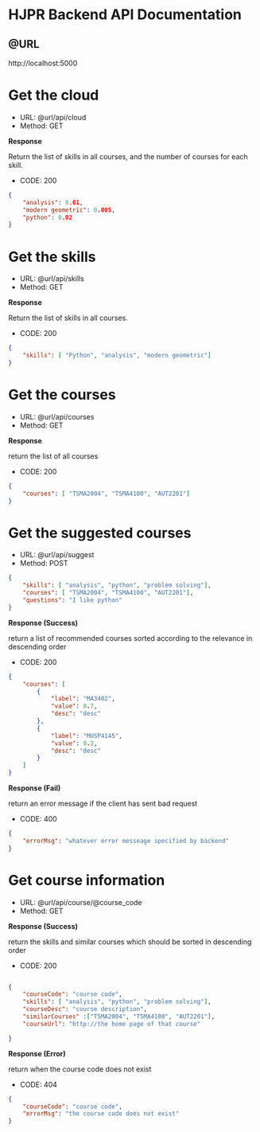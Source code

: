 # HJPR Backend API Documentation

## @URL

http://localhost:5000



# Get the cloud

- URL: @url/api/cloud
- Method: GET

**Response**

Return the list of skills in all courses, and the number of courses for each skill.

- CODE: 200

```json
{
    "analysis": 0.01,
    "modern geometric": 0.005,
    "python": 0.02
}
```



# Get the skills

- URL: @url/api/skills
- Method: GET

**Response**

Return the list of skills in all courses.

- CODE: 200

```json
{
    "skills": [ "Python", "analysis", "modern geometric"]
}
```



# Get the courses

- URL: @url/api/courses
- Method: GET

**Response**

return the list of all courses

- CODE: 200

```json
{
    "courses": [ "TSMA2004", "TSMA4100", "AUT2201"]
}
```



# Get the suggested courses

- URL: @url/api/suggest
- Method: POST
```json
{
    "skills": [ "analysis", "python", "problem solving"],
    "courses": [ "TSMA2004", "TSMA4100", "AUT2201"],
    "questions": "I like python"
}
```

**Response (Success)**

return a list of recommended courses sorted according to the relevance in descending order

- CODE: 200

```json
{
    "courses": [
        {
            "label": "MA3402",
            "value": 0.7,
            "desc": "desc"
        },
        {
            "label": "MUSP4145",
            "value": 0.2,
            "desc": "desc"
        }
    ]
}
```

**Response (Fail)**

return an error message if the client has sent bad request

- CODE: 400

```json
{
    "errorMsg": "whatever error messeage specified by backend"
}
```



# Get course information

- URL: @url/api/course/@course_code
- Method: GET

**Response (Success)**

return the skills and similar courses which should be sorted in descending order

- CODE: 200

```json

{
    "courseCode": "course code",
    "skills": [ "analysis", "python", "problem solving"],
    "courseDesc": "course description",
    "similarCourses" :["TSMA2004", "TSMA4100", "AUT2201"],
    "courseUrl": "http://the home page of that course"

}
```

**Response (Error)**

return when the course code does not exist

- CODE: 404

```json
{   
    "courseCode": "course code",
    "errorMsg": "the course code does not exist"
}
```